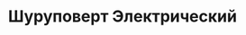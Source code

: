 ---
id: '48'
title: Шуруповерт Электрический
description: Залог 2000 рублей
price: '200'
order: 48
default_thumbnail_image: images/IMG_20210204_151709_sm.jpg
default_original_image: images/IMG_20210204_151709.jpg
category: content/category/01electro.md
featured: true
layout: product
---